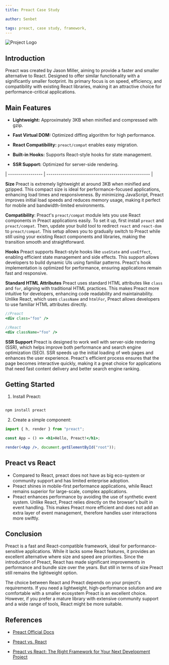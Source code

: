 ```yaml
---
title: Preact Case Study

author: Senbet

tags: preact, case study, framework,
---
```


![Project Logo](https://raw.githubusercontent.com/preactjs/preact/8b0bcc927995c188eca83cba30fbc83491cc0b2f/logo.svg?sanitize=true)

## Introduction

Preact was created by Jason Miller, aiming to provide a faster and smaller alternative to React. Designed to offer similar functionality with a significantly smaller footprint. Its primary focus is on speed, efficiency, and compatibility with existing React libraries, making it an attractive choice for performance-critical applications.

## Main Features

- **Lightweight:** Approximately 3KB when minified and compressed with gzip.

- **Fast Virtual DOM:** Optimized diffing algorithm for high performance.

- **React Compatibility:** `preact/compat` enables easy migration.

- **Built-in Hooks:** Supports React-style hooks for state management.

- **SSR Support:** Optimized for server-side rendering.

| ----------------- | --------------------------------------------------- |

**Size**
Preact is extremely lightweight at around 3KB when minified and gzipped. This compact size is ideal for performance-focused applications, enhancing load times and responsiveness. By minimizing JavaScript, Preact improves initial load speeds and reduces memory usage, making it perfect for mobile and bandwidth-limited environments.

**Compatibility**:
Preact's `preact/compat` module lets you use React components in Preact applications easily. To set it up, first install `preact` and `preact/compat`. Then, update your build tool to redirect `react` and `react-dom` to `preact/compat`. This setup allows you to gradually switch to Preact while still using your existing React components and libraries, making the transition smooth and straightforward.

**Hooks**
Preact supports React-style hooks like `useState` and `useEffect`, enabling efficient state management and side effects. This support allows developers to build dynamic UIs using familiar patterns. Preact's hook implementation is optimized for performance, ensuring applications remain fast and responsive.

**Standard HTML Attributes**
Preact uses standard HTML attributes like `class` and `for`, aligning with traditional HTML practices. This makes Preact more intuitive for developers, enhancing code readability and maintainability. Unlike React, which uses `className` and `htmlFor`, Preact allows developers to use familiar HTML attributes directly.

```jsx
//Preact
<div class="foo" />

//React
<div className="foo" />
```

**SSR Support**
Preact is designed to work well with server-side rendering (SSR), which helps improve both performance and search engine optimization (SEO). SSR speeds up the initial loading of web pages and enhances the user experience. Preact's efficient process ensures that the page becomes interactive quickly, making it a great choice for applications that need fast content delivery and better search engine ranking.

## Getting Started

1. Install Preact:

```sh

npm install preact

```

2. Create a simple component:

```jsx
import { h, render } from "preact";

const App = () => <h1>Hello, Preact!</h1>;

render(<App />, document.getElementById("root"));
```

## Preact vs React

- Compared to React, preact does not have as big eco-system or community support and has limited enterprise adoption.
- Preact shines in mobile-first performance applications, while React remains superior for large-scale, complex applications.
- Preact enhances performance by avoiding the use of synthetic event system. Unlike React, Preact relies directly on the browser's built in event handling. This makes Preact more efficient and does not add an extra layer of event management, therefore handles user interactions more swiftly.

## Conclusion

Preact is a fast and React-compatible framework, ideal for performance-sensitive applications. While it lacks some React features, it provides an excellent alternative where size and speed are priorities. Since the introduction of Preact, React has made significant improvements in performance and bundle size over the years. But still in terms of size Preact still remains the lightweight option.

The choice between React and Preact depends on your project's requirements. If you need a lightweight, high-performance solution and are comfortable with a smaller ecosystem Preact is an excellent choice. However, if you prefer a mature library with extensive community support and a wide range of tools, React might be more suitable.

## References

- [Preact Official Docs](https://preactjs.com/)

- [Preact vs. React](https://www.syncfusion.com/blogs/post/preact-vs-react)

- [Preact vs React: The Right Framework for Your Next Development Project](https://www.bacancytechnology.com/blog/preact-vs-react)
